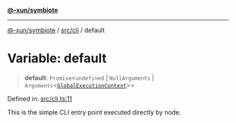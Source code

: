 [**@-xun/symbiote**](../../../README.md)

***

[@-xun/symbiote](../../../README.md) / [src/cli](../README.md) / default

# Variable: default

> **default**: `Promise`\<`undefined` \| `NullArguments` \| `Arguments`\<[`GlobalExecutionContext`](../../configure/type-aliases/GlobalExecutionContext.md)\>\>

Defined in: [src/cli.ts:11](https://github.com/Xunnamius/symbiote/blob/908c431db89704ad2ba40df41a9bf223c568ccfa/src/cli.ts#L11)

This is the simple CLI entry point executed directly by node.

